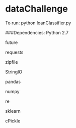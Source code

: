 # dataChallenge
To run: python loanClassifier.py

###Dependencies: 
Python 2.7 

future

requests

zipfile

StringIO

pandas

numpy

re

sklearn

cPickle
